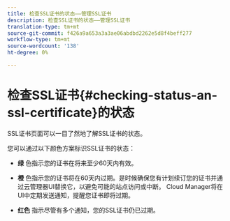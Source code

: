 ```yaml
---
title: 检查SSL证书的状态——管理SSL证书
description: 检查SSL证书的状态——管理SSL证书
translation-type: tm+mt
source-git-commit: f426a9a653a3a3ae06abdbd2262e5d8f4beff277
workflow-type: tm+mt
source-wordcount: '138'
ht-degree: 0%

---
```



# 检查SSL证书{#checking-status-an-ssl-certificate}的状态

SSL证书页面可以一目了然地了解SSL证书的状态。

您可以通过以下颜色方案标识SSL证书的状态：

* **绿**
色指示您的证书在将来至少60天内有效。

* **橙**
色指示您的证书将在60天内过期。是时候确保您有计划续订您的证书并通过云管理器UI替换它，以避免可能的站点访问或中断。 Cloud Manager将在UI中定期发送通知，提醒您证书即将过期。

* **红色**
指示尽管有多个通知，您的SSL证书仍已过期。